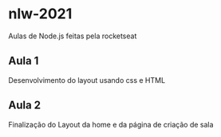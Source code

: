 # nlw-2021
Aulas de Node.js feitas pela rocketseat

## Aula 1
Desenvolvimento do layout usando css e HTML

## Aula 2
Finalização do Layout da home e da página de criação de sala
